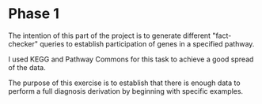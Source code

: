 # Phase 1

The intention of this part of the project is to generate different "fact-checker" queries to establish participation of genes in a specified pathway.

I used KEGG and Pathway Commons for this task to achieve a good spread of the data.

The purpose of this exercise is to establish that there is enough data to perform a
full diagnosis derivation by beginning with specific examples.
